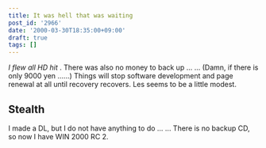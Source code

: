 ```yaml
---
title: It was hell that was waiting
post_id: '2966'
date: '2000-03-30T18:35:00+09:00'
draft: true
tags: []
---
```


_I flew all HD hit_ . There was also no money to back up ... ... (Damn, if there is only 9000 yen ......) Things will stop software development and page renewal at all until recovery recovers. Les seems to be a little modest.

## Stealth

I made a DL, but I do not have anything to do ... ... There is no backup CD, so now I have WIN 2000 RC 2.
